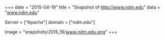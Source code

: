 
+++
date = "2015-04-19"
title = "Snapshot of http://www.ndm.edu"
data = "www.ndm.edu"

Server = ["Apache"]
domain = ["ndm.edu"]

  image = "snapshots/2015_16/www.ndm.edu.png"
+++
#
